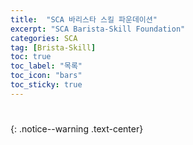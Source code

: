 ```yaml
---
title:  "SCA 바리스타 스킬 파운데이션"
excerpt: "SCA Barista-Skill Foundation"
categories: SCA
tag: [Brista-Skill]
toc: true
toc_label: "목록"
toc_icon: "bars"
toc_sticky: true
---
```


# 
{: .notice--warning .text-center}


